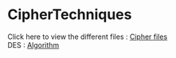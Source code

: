 # CipherTechniques
Click here to view the different files : [Cipher files](/src/main/java/com/cipher/ciphertechniques)    
DES : [Algorithm](http://page.math.tu-berlin.de/~kant/teaching/hess/krypto-ws2006/des.htm)
